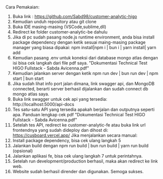 Cara Pemakaian: 

1. Buka link : https://github.com/Sabd98/customer-analytic-higo
2. Kemudian unduh repository atau git clone
3. Buka IDE masing-masing (VSCode,sublime,dll)
4. Redirect ke folder customer-analytic-be dahulu
5. Jika di pc sudah pasang node.js runtime environment, anda bisa install package dependency
dengan ketik sesuai maing-masing package manager yang biasa dipakai:
npm install|npm i | bun i | yarn install| yarn add
6. Kemudian pasang .env untuk koneksi dari database mongo atlas dengan isi bisa cek
langkah dari file pdf saya. "Dokumentasi Technical Test HIGO Fullstack - Sabda Avicenna.pdf"
7. Kemudian jalankan server dengan ketik npm run dev | bun run dev | npm start | bun start
8. Jika sudah lihat info port jalan dimana, link swagger api, dan MongoDB connected,
berarti server berhasil dijalankan dan sudah connect db mongo atlas saya.
9. Buka link swagger untuk cek api yang tersedia: http://localhost:5000/api-docs
10. Tes satu-satu API yang tersedia apakah berjalan dan outputnya seperti apa. Panduan
lengkap cek pdf "Dokumentasi Technical Test HIGO Fullstack - Sabda Avicenna.pdf"
11. Setelah tes API, redirect ke customer-analytic-fe atau buka link url frontendnya yang sudah dideploy dan dihost di: https://cusboard.vercel.app/
Jika menjalankan secara manual:
12. Install package dependency, bisa cek ulang langkah 5
13. Jalankan build dengan npm run build | bun run build | yarn run build (opsional)
14. Jalankan aplikasi fe, bisa cek ulang langkah 7 untuk perintahnya.
15. Setelah run development/production berhasil, maka akan redirect ke link web.
16. Website sudah berhasil dirender dan digunakan. Semoga sukses.